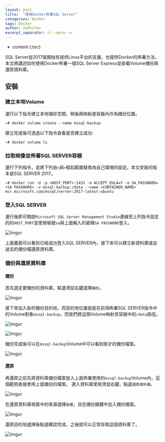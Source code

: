 ```yaml
---
layout: post
title:  "使用Docker佈署SQL Server"
categories: Docker
tags: Docker
author: XuPeiYao
excerpt_separator: <!--more-->
---
```


- content
{:toc}

SQL Server從2017版開始有提供Linux平台的支援，也提供Docker的佈署方法，本文將講述如何使用Docker佈署一個SQL Server Express並掛載Volume備份與還原資料庫。

<!--more-->

## 安裝

### 建立本地Volume

運行以下指令建立本地儲存空間，稍後將映射進容器內作為備份位置。

```shell
~# docker volume create --name mssql-backup
```

建立完成後可透過以下指令查看是否建立成功:

```shell
~# docker volume ls
```

### 拉取映像並佈署SQL SERVER容器

運行下列指令，並將下列由`<`與`>`框起範圍替換為自己環境的設定。本文安裝的版本是SQL SERVER 2017。

```shell
~# docker run -d -p <HOST_PORT>:1433 -e ACCEPT_EULA=Y -e SA_PASSWORD=<SA PASSWORD> -v mssql-backup:/data --name <CONTAINER_NAME> mcr.microsoft.com/mssql/server:2017-latest-ubuntu
```

### 登入SQL SERVER

運行後即可開啟`Microsoft SQL Server Management Studio`連線至上列指令設定的的`HOST_PORT`並使用帳號`sa`與上面輸入的密碼`SA PASSWORD`登入。

![Imgur](https://i.imgur.com/UsJHDwb.png)

上面畫面可以看到已經成功登入SQL SERVER內，接下來可以建立新資料庫或自過去的備份檔還原資料庫。

### 備份與還原資料庫

#### 備份

首先選定要備份的資料庫，點選滑鼠右鍵選擇`備份`。

![Imgur](https://i.imgur.com/izkOkoj.png)

接下來加入新的備份目的地，而目的地位置就是在前項佈署SQL SERVER指令中的Volume對象`mssql-backup`，而我們將這個Volume映射至容器中的`/data`路徑。

![Imgur](https://i.imgur.com/xIZeuau.png)

![Imgur](https://i.imgur.com/1VTOYrl.png)

備份完成後可以在`mssql-backup`Volume中可以看到剛才的備份檔案。

![Imgur](https://i.imgur.com/JdQqCYe.png)

#### 還原

再還原之前先將資料庫備份檔案放入上面佈署使用的`mssql-backup`Volume內，這個範例直接使用上面備份的檔案。
連入資料庫使用滑鼠右鍵，點選`還原資料庫`。

![Imgur](https://i.imgur.com/YCdyfMH.png)

在還原資料庫視窗中的來源選擇`裝置`，且在備份媒體中加入備份檔案。

![Imgur](https://i.imgur.com/hxngFIl.png)

還原目的地選擇後點選確認完成，之後就可以正常存取這個資料庫了。

![Imgur](https://i.imgur.com/EqzPoc0.png)